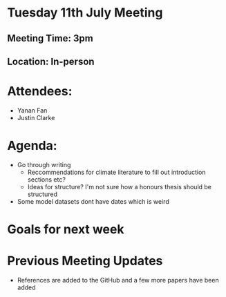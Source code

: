 # Tuesday 11th July Meeting

## Meeting Time: 3pm

## Location: In-person

# Attendees:

- Yanan Fan
- Justin Clarke

# Agenda:

- Go through writing
  - Reccommendations for climate literature to fill out introduction sections etc?
  - Ideas for structure? I'm not sure how a honours thesis should be structured
- Some model datasets dont have dates which is weird

# Goals for next week

# Previous Meeting Updates

- References are added to the GitHub and a few more papers have been added
